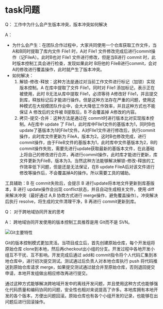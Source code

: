 # task问题

Q： 工作中为什么会产生版本冲突，版本冲突如何解决

A：

* 为什么会产生：在团队合作过程中，大家共同使用一个仓库获取工作文件，当A和B同时提取了库内文件 File1 时，A对 File1 文件修改完成后进行commit操作（记FileA）。此时B也对 File1 文件进行修改，但是当B进行 commit 时，此时版本控制工具会进行检查，发现如果此时 B将他的 FileB进行commit，会对A的修改进行覆盖操作，此时就产生了版本冲突。
* 如何解决：
    1. 解锁-修改-释放：这种方法是通过对当前工作文件进行标记（加锁）实现版本控制。A 在库中提取了文件 File1，同时对 File1 添加标记，表示正在被使用，此时 B无法从库中提取 File1，必须等待 A修改好 File1，并且提交到库，释放标记后才能进行操作。但是这种方法存在严重的问题，使用这种模式在大规模团队作业中，会大大降低工作效率，并且这种方式也不能保证 A 修改后的文件被 B提取后，B 不会覆盖掉 A修改的内容。
    2. 拷贝-提交-合并：这种方法是通过在 commit时进行版本比对实现版本控制。A在库中 update 了 File1，此时库中FIle1文件的基版本为1，同时B也 update了基版本为1的File1文件。A对FIle1文件进行修改后，执行commit操作，此时库文件更新为 FileA，版本为2。这时B也修改完成，进行commit操作，由于FileB文件的基版本为1，此时库中文件基版本为2，B的 commit操作失败，需要先进行update获取最新的基版本文件，在此基础上将自己的修改进行合并，再进行commit操作，此时库才能进行更新，库文件更新为FileB，版本为3。当然这种方法能够解决解锁-修改-释放的工作效率低下问题，但是还是无法保证，在B update FileA后对该文件进行修改等操作后，不会覆盖掉A的操作。所以需要工具的辅助。

工具辅助：B 在 commit失败后，会提示 B 进行update将本地文件更新到库基版本，B 进行 update操作会出现 conflict状态，并且自动生成相关文件，使用 diff来解决冲突（最好通过 A,B 协商方式进行 merge操作，避免覆盖操作）。冲突解决后执行 resolve，将生成的文件清理干净，B 再进行 commit更新到库。

Q： 对于跨地域协同开发的思考

A： 跨地域协同开发使用的版本控制工具推荐是用 Git而不是 SVN。

![Git主要特性](http://upload-images.jianshu.io/upload_images/5609636-b4bf195a2571abca?imageMogr2/auto-orient/strip%7CimageView2/2/w/1240)

Git的版本控制模式更加灵活。当项目成立后，首先创建原始仓库，每个开发组将原始仓库 clone到本地，然后再checkout出小组的分支。开发过程中各地开发小组互不干扰、互不影响。开发完成后通过 add和 commit指令将个人代码汇集到本地仓库中，进行初次提交测试。测试通过后负责人对本地仓库执行 push 将代码推送到原始仓库请求 merge，如果提交测试通过就合并至原始仓库，否则退回提交申请，本地开发组做出相应修改再进行提交。

通过这种方式能够解决跨地域开发中的离线开发问题，并且使用这种方式也能够强化代码质量和编码协同的问题，安全性也相对来说提高了许多。本地库拥有本地开发的各个版本，方便出问题回滚。原始仓库也有各个小组开发的记录，也能够在出问题后进行回滚操作。